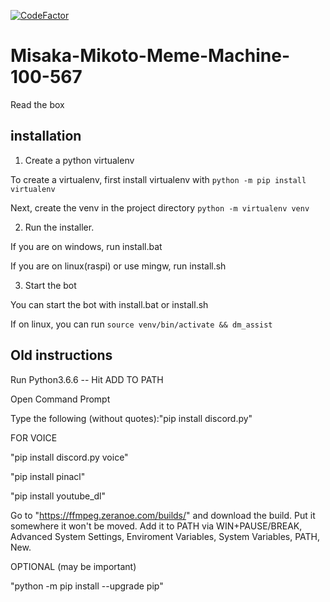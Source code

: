 [![CodeFactor](https://www.codefactor.io/repository/github/ttocsneb/discorddicebot/badge)](https://www.codefactor.io/repository/github/ttocsneb/discorddicebot)
# Misaka-Mikoto-Meme-Machine-100-567
Read the box

## installation

1. Create a python virtualenv

To create a virtualenv, first install virtualenv with `python -m pip install virtualenv`

Next, create the venv in the project directory `python -m virtualenv venv`

2. Run the installer.

If you are on windows, run install.bat

If you are on linux(raspi) or use mingw, run install.sh

3. Start the bot

You can start the bot with install.bat or install.sh

If on linux, you can run `source venv/bin/activate && dm_assist`



## Old instructions

Run Python3.6.6 -- Hit ADD TO PATH

Open Command Prompt

Type the following (without quotes):"pip install discord.py"



FOR VOICE

"pip install discord.py voice"

"pip install pinacl"

"pip install youtube_dl"

Go to "https://ffmpeg.zeranoe.com/builds/" and download the build. Put it somewhere it won't be moved. 
Add it to PATH via WIN+PAUSE/BREAK, Advanced System Settings, Enviroment Variables, System Variables, PATH, New.


OPTIONAL (may be important)

"python -m pip install --upgrade pip"
